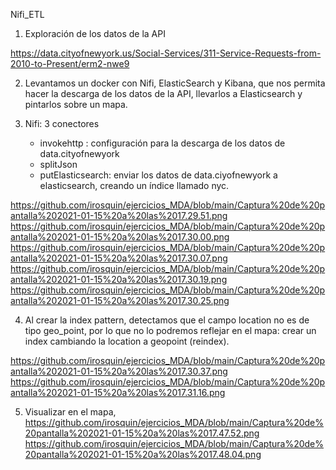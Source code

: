 Nifi_ETL

1. Exploración de los datos de la API 

https://data.cityofnewyork.us/Social-Services/311-Service-Requests-from-2010-to-Present/erm2-nwe9

2. Levantamos un docker con Nifi, ElasticSearch y Kibana, que nos permita hacer la descarga de los datos de la API, llevarlos a Elasticsearch y pintarlos sobre un mapa.

3. Nifi: 3 conectores
   - invokehttp : configuración para la descarga de los datos de data.cityofnewyork
   - splitJson
   - putElasticsearch: enviar los datos de data.ciyofnewyork a elasticsearch, creando un índice llamado nyc.

https://github.com/irosquin/ejercicios_MDA/blob/main/Captura%20de%20pantalla%202021-01-15%20a%20las%2017.29.51.png
https://github.com/irosquin/ejercicios_MDA/blob/main/Captura%20de%20pantalla%202021-01-15%20a%20las%2017.30.00.png
https://github.com/irosquin/ejercicios_MDA/blob/main/Captura%20de%20pantalla%202021-01-15%20a%20las%2017.30.07.png
https://github.com/irosquin/ejercicios_MDA/blob/main/Captura%20de%20pantalla%202021-01-15%20a%20las%2017.30.19.png
https://github.com/irosquin/ejercicios_MDA/blob/main/Captura%20de%20pantalla%202021-01-15%20a%20las%2017.30.25.png

4. Al crear la index pattern, detectamos que el campo location no es de tipo geo_point, por lo que no lo podremos reflejar en el mapa: crear un index cambiando la location a geopoint (reindex).

https://github.com/irosquin/ejercicios_MDA/blob/main/Captura%20de%20pantalla%202021-01-15%20a%20las%2017.30.37.png
https://github.com/irosquin/ejercicios_MDA/blob/main/Captura%20de%20pantalla%202021-01-15%20a%20las%2017.31.16.png

5. Visualizar en el mapa,
  https://github.com/irosquin/ejercicios_MDA/blob/main/Captura%20de%20pantalla%202021-01-15%20a%20las%2017.47.52.png
  https://github.com/irosquin/ejercicios_MDA/blob/main/Captura%20de%20pantalla%202021-01-15%20a%20las%2017.48.04.png
